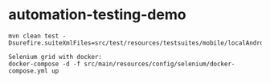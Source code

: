 # automation-testing-demo
    mvn clean test -Dsurefire.suiteXmlFiles=src/test/resources/testsuites/mobile/localAndroidAndiOSParallel.testng.xml
    
    Selenium grid with docker:
    docker-compose -d -f src/main/resources/config/selenium/docker-compose.yml up 
